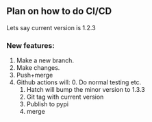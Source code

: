 ## Plan on how to do CI/CD

Lets say current version is 1.2.3

### New features:
1. Make a new branch.
2. Make changes.
3. Push+merge
4. Github actions will:
    0. Do normal testing etc.
    1. Hatch will bump the minor version to 1.3.3
    2. Git tag with current version
    3. Publish to pypi
    4. merge

